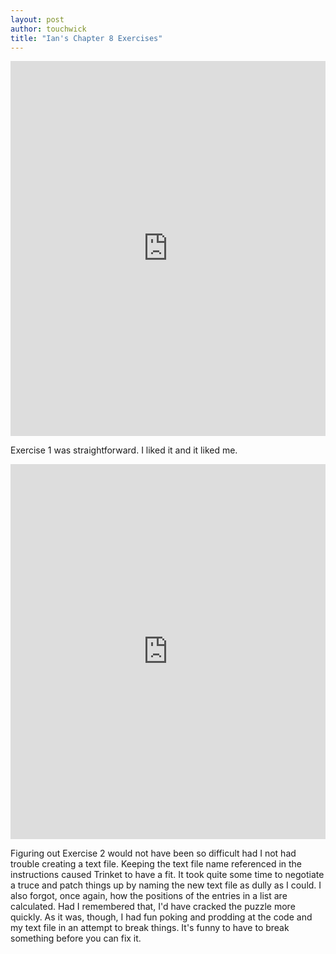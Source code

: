 ```yaml
---
layout: post
author: touchwick
title: "Ian's Chapter 8 Exercises"
---
```


<iframe src="https://trinket.io/embed/python/59151e4c3b" width="100%" height="600" frameborder="0" marginwidth="0" marginheight="0" allowfullscreen></iframe>

Exercise 1 was straightforward. I liked it and it liked me. 

<iframe src="https://trinket.io/embed/python/719fde8692" width="100%" height="600" frameborder="0" marginwidth="0" marginheight="0" allowfullscreen></iframe>

Figuring out Exercise 2 would not have been so difficult had I not had trouble creating a text file. Keeping the text file name referenced in the instructions caused Trinket to have a fit. It took quite some time to negotiate a truce and patch things up by naming the new text file as dully as I could. I also forgot, once again, how the positions of the entries in a list are calculated. Had I remembered that, I'd have cracked the puzzle more quickly. As it was, though, I had fun poking and prodding at the code and my text file in an attempt to break things. It's funny to have to break something before you can fix it. 
